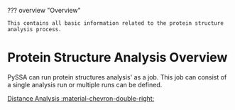 ??? overview "Overview"

    This contains all basic information related to the protein structure analysis process.

# Protein Structure Analysis Overview
PySSA can run protein structures analysis' as a job. This job can consist of a single analysis run or
multiple runs can be defined.

[Distance Analysis :material-chevron-double-right: ](distance_analysis.md)
